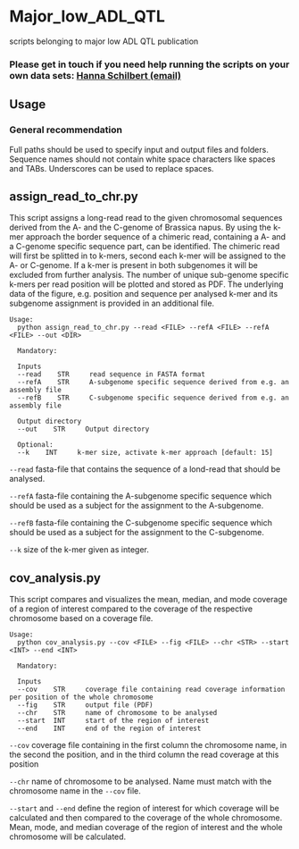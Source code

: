 # Major_low_ADL_QTL
scripts belonging to major low ADL QTL publication

### Please get in touch if you need help running the scripts on your own data sets: [Hanna Schilbert (email)](mailto:hschilbe@cebitec.uni-bielefeld.de?subject=[GitHub]BnaFLSs_scripts_request) ###

## Usage

### General recommendation

Full paths should be used to specify input and output files and folders. Sequence names should not contain white space characters like spaces and TABs. Underscores can be used to replace spaces.

## assign_read_to_chr.py
This script assigns a long-read read to the given chromosomal sequences derived from the A- and the C-genome of Brassica napus. By using the k-mer approach the border sequence of a chimeric read, containing a A- and a C-genome specific sequence part, can be identified. The chimeric read will first be splitted in to k-mers, second each k-mer will be assigned to the A- or C-genome. If a k-mer is present in both subgenomes it will be excluded from further analysis. The number of unique sub-genome specific k-mers per read position will be plotted and stored as PDF. The underlying data of the figure, e.g. position and sequence per analysed k-mer and its subgenome assignment is provided in an additional file.

```
Usage:
  python assign_read_to_chr.py --read <FILE> --refA <FILE> --refA <FILE> --out <DIR>
  
  Mandatory:
  
  Inputs 
  --read    STR     read sequence in FASTA format
  --refA    STR     A-subgenome specific sequence derived from e.g. an assembly file
  --refB    STR     C-subgenome specific sequence derived from e.g. an assembly file

  Output directory
  --out    STR     Output directory
  
  Optional:
  --k    INT     k-mer size, activate k-mer approach [default: 15]
```

`--read` fasta-file that contains the sequence of a lond-read that should be analysed.

`--refA` fasta-file containing the A-subgenome specific sequence which should be used as a subject for the assignment to the A-subgenome. 

`--refB` fasta-file containing the C-subgenome specific sequence which should be used as a subject for the assignment to the C-subgenome. 

`--k` size of the k-mer given as integer.

## cov_analysis.py
This script compares and visualizes the mean, median, and mode coverage of a region of interest compared to the coverage of the respective chromosome based on a coverage file.

```
Usage:  
  python cov_analysis.py --cov <FILE> --fig <FILE> --chr <STR> --start <INT> --end <INT>

  Mandatory:
  
  Inputs 
  --cov    STR     coverage file containing read coverage information per position of the whole chromosome
  --fig    STR     output file (PDF)
  --chr    STR     name of chromosome to be analysed
  --start  INT     start of the region of interest
  --end    INT     end of the region of interest
```

`--cov` coverage file containing in the first column the chromosome name, in the second the position, and in the third column the read coverage at this position

`--chr` name of chromosome to be analysed. Name must match with the chromosome name in the `--cov` file.

`--start` and `--end` define the region of interest for which coverage will be calculated and then compared to the coverage of the whole chromosome. Mean, mode, and median coverage of the region of interest and the whole chromosome will be calculated. 

